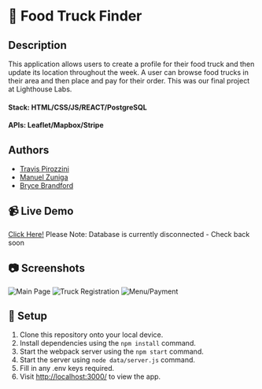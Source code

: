 # :hamburger: Food Truck Finder

## Description
This application allows users to create a profile for their food truck and then update its location throughout the week. A user can browse food trucks in their area and then place and pay for their order. This was our final project at Lighthouse Labs.
#### Stack: HTML/CSS/JS/REACT/PostgreSQL
#### APIs: Leaflet/Mapbox/Stripe

## Authors
- [Travis Pirozzini ](https://github.com/T-Pirozzini)
- [Manuel Zuniga](https://github.com/Nachosonfriday)
- [Bryce Brandford](https://github.com/BBrandford11)

## :video_camera: Live Demo
<a href="https://628686b4787a3b03908a9839--chipper-buttercream-16e62d.netlify.app/">Click Here!</a>
Please Note: Database is currently disconnected - Check back soon

## :camera: Screenshots
![Main Page](https://github.com/T-Pirozzini/LHLFinals-FoodTruckApp/blob/main/src/assets/readMePics/food%20truck%20main.png?raw=true)
![Truck Registration](https://github.com/T-Pirozzini/LHLFinals-FoodTruckApp/blob/main/src/assets/readMePics/food%20truck%20reg.png?raw=true)
![Menu/Payment](https://github.com/T-Pirozzini/LHLFinals-FoodTruckApp/blob/main/src/assets/readMePics/food%20truck%20pay.png?raw=true)

## :wrench: Setup
1. Clone this repository onto your local device.
2. Install dependencies using the `npm install` command.
3. Start the webpack server using the `npm start` command. 
4. Start the server using  `node data/server.js` command. 
5. Fill in any .env keys required.
6. Visit <http://localhost:3000/> to view the app.


